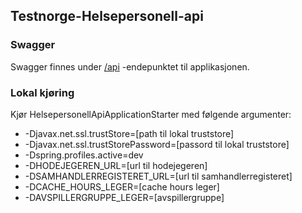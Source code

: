 ## Testnorge-Helsepersonell-api


### Swagger
Swagger finnes under [/api](https://testnorge-helsepersonell-api.nais.preprod.local/api) -endepunktet til applikasjonen.

### Lokal kjøring
Kjør HelsepersonellApiApplicationStarter med følgende argumenter:
 - -Djavax.net.ssl.trustStore=[path til lokal truststore]
 - -Djavax.net.ssl.trustStorePassword=[passord til lokal truststore]
 - -Dspring.profiles.active=dev
 - -DHODEJEGEREN_URL=[url til hodejegeren]
 - -DSAMHANDLERREGISTERET_URL=[url til samhandlerregisteret]
 - -DCACHE_HOURS_LEGER=[cache hours leger]
 - -DAVSPILLERGRUPPE_LEGER=[avspillergruppe]